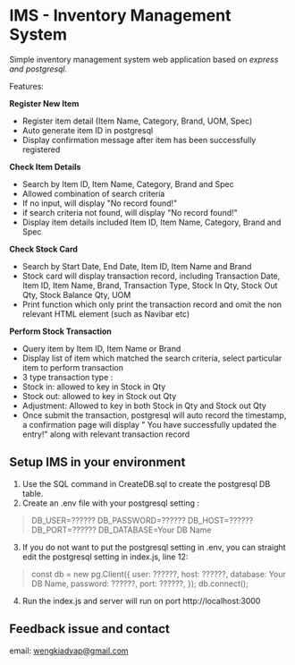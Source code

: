 # IMS - Inventory Management System

Simple inventory management system web application based on *express and postgresql.*

Features:

**Register New Item**
 - Register item detail (Item Name, Category, Brand, UOM, Spec)
 - Auto generate item ID in postgresql
 - Display confirmation message after item has been successfully registered


**Check Item Details**
 - Search by Item ID, Item Name, Category, Brand and Spec
 - Allowed combination of search criteria
 - If no input, will display "No record found!"
 - if search criteria not found, will display "No record found!"
 - Display item details included Item ID, Item Name, Category, Brand and Spec

**Check Stock Card**
 - Search by Start Date, End Date, Item ID, Item Name and Brand
 - Stock card will display transaction record, including Transaction Date, Item ID, Item Name, Brand, Transaction Type, Stock In Qty, Stock Out Qty, Stock Balance Qty, UOM
 - Print function which only print the transaction record and omit the non relevant HTML element (such as Navibar etc)

**Perform Stock Transaction**
 - Query item by Item ID, Item Name or Brand
 - Display list of item which matched the search criteria, select particular item to perform transaction
 - 3 type transaction type :
 - Stock in: allowed to key in Stock in Qty
 - Stock out: allowed to key in Stock out Qty
 - Adjustment: Allowed to key in both Stock in Qty and Stock out Qty
 - Once submit the transaction, postgresql will auto record the timestamp, a confirmation page will display " You have successfully updated the entry!" along with relevant transaction record

## Setup IMS in your environment
1. Use the SQL command in CreateDB.sql to create the postgresql DB table.
2. Create an .env file with your postgresql setting :
> DB_USER=??????
>DB_PASSWORD=??????
>DB_HOST=??????
>DB_PORT=??????
>DB_DATABASE=Your DB Name
3. If you do not want to put the postgresql setting in .env, you can straight edit the postgresql setting in index.js, line 12:
>const  db  =  new pg.Client({
>user: ??????,
>host: ??????,
>database: Your DB Name,
>password: ??????,
>port: ??????,
>});
>db.connect();
4. Run the index.js and server will run on port http://localhost:3000

## Feedback issue and contact
email: wengkiadyap@gmail.com